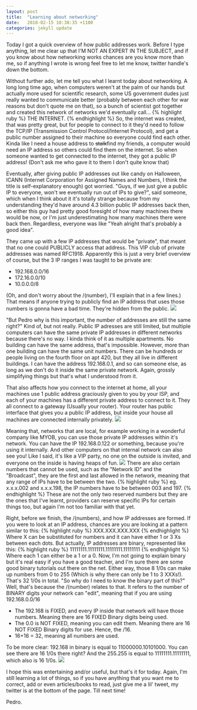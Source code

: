 ```yaml
---
layout: post
title:  "Learning about networking"
date:   2018-02-15 10:38:35 +1100
categories: jekyll update
---
```

Today I got a quick overview of how public addresses work. Before I type anything, let me clear up that I'M NOT AN EXPERT IN THE SUBJECT, and if you know about how networking works chances are you know more than me, so if anything I wrote is wrong feel free to let me know, twitter handle's down the bottom.

Without further ado, let me tell you what I learnt today about networking. A long long time ago, when computers weren't at the palm of our hands but actually more used for scientific research, some US government dudes just really wanted to communicate better (probably between each other for war reasons but don't quote me on that), so a bunch of scientist got together and created this network of networks we'd eventually call... 
{% highlight ruby %}
THE INTERNET.
{% endhighlight %}
So, the internet was created, that was pretty great, but for people to connect to it they'd need to follow the TCP/IP (Transmission Control Protocol/Internet Protocol), and get a public number assigned to their machine so everyone could find each other. Kinda like I need a house address to <s>stalk</s>find my friends, a computer would need an IP address so others could find them on the internet. So when someone wanted to get connected to the internet, they got a public IP address! (Don't ask me who gave it to them I don't quite know that)

Eventually, after giving public IP addresses out like candy on Halloween, ICANN (Internet Corporation for Assigned Names and Numbers, I think the title is self-explanatory enough) got worried. "Guys, if we just give a public IP to everyone, won't we eventually run out of IPs to give?", said someone, which when I think about it it's totally strange because from my understanding they'd have around 4.3 billion public IP addresses back then, so either this guy had pretty good foresight of how many machines there would be now, or I'm just underestimating how many machines there were back then. Regardless, everyone was like "Yeah alright that's probably a good idea".

They came up with a few IP addresses that would be "private", that meant that no one could PUBLICLY access that address. This VIP club of private addresses was named RFC1918. Apparently this is just a very brief overview of course, but the 3 IP ranges I was taught to be private are:
<ul>
<li>192.168.0.0/16</li>
<li>172.16.0.0/10</li>
<li>10.0.0.0/8</li>
</ul>
(Oh, and don't worry about the /(number), I'll explain that in a few lines.)
That means if anyone trying to publicly find an IP address that uses those numbers is gonna have a bad time. They're hidden from the public.
<img src="https://github.com/PhonesMYOB/phonesmyob.github.io/blob/master/_imgs/networking/hidden.jpg?raw=true">

"But Pedro why is this important, the number of addresses are still the same right?"
Kind of, but not really. Public IP adresses are still limited, but multiple computers can have the same private IP addresses in different networks because there's no way. I kinda think of it as multiple apartments. No building can have the same address, that's impossible. However, more than one building can have the same unit numbers. There can be hundreds or people living on the fourth floor on apt 420, but they all live in different buildings. I can have the address 192.168.0.1, and so can someone else, as long as we don't do it inside the same private network. Again, grossly simplifying things but that's what I understood from it.

That also affects how you connect to the internet at home, all your machines use 1 public address graciously given to you by your ISP, and each of your machines has a different private address to connect to it. They all connect to a gateway (Usually your router). Your router has public interface that gives you a public IP address, but inside your house all machines are connected internally privately.
<img src="https://github.com/PhonesMYOB/phonesmyob.github.io/blob/master/_imgs/networking/isp.jpg?raw=true">

Meaning that, networks that are local, for example working in a wonderful company like MYOB, you can use those private IP addresses within it's network. You can have the IP 192.168.0.122 or something, because you're using it internally. And other computers on that internal network can also see you! Like I said, it's like a VIP party, no one on the outside is invited, and everyone on the inside is having heaps of fun. 
<img src="https://github.com/PhonesMYOB/phonesmyob.github.io/blob/master/_imgs/networking/gateway.jpg?raw=true">
There are also certain numbers that cannot be used, such as the "Network ID" and the "Broadcast", they are the first and last allowed in the network, meaning that any range of IPs have to be between the two.
{% highlight ruby %}
eg. x.x.x.002 and x.x.x.198, the IP numbers have to be between 003 and 197.
{% endhighlight %}
These are not the only two reserved numbers but they are the ones that I've learnt, providers can reserve specific IPs for certain things too, but again I'm not too familiar with that yet.


Right, before we finish, the /(numbers), and how IP addresses are formed. If you were to look at an IP address, chances are you are looking at a pattern similar to this:
{% highlight ruby %}
XXX.XXX.XXX.XXX
{% endhighlight %}
Where X can be substituted for numbers and it can have either 1 or 3 Xs between each dots. But actually, IP addresses are binary, represented like this:
{% highlight ruby %}
11111111.11111111.11111111.11111111
{% endhighlight %}
Where each 1 can either be a 1 or a 0. Now, I'm not going to explain binary but it's real easy if you have a good teacher, and I'm sure there are some good binary tutorials out there on the net. Either way, those 8 1/0s can make up numbers from 0 to 255 (Which is why there can only be 1 to 3 XXXs!). That's 32 1/0s in total.
"So why do I need to know the binary part of this?"
Well, that's because the /(number) relates to that. It refers to the number of BINARY digits your network can "edit", meaning that if you are using
192.168.0.0/16
<ul>
<li>The 192.168 is FIXED, and every IP inside that network will have those numbers. Meaning there are 16 FIXED Binary digits being used.</li>
<li>The 0.0 is NOT FIXED, meaning you can edit them. Meaning there are 16 NOT FIXED Binary digits for use. Hence, the /16.</li>
<li>16+16 = 32, meaning all numbers are used.</li>
</ul>


To be more clear:
192.168 in binary is equal to 11000000.10101000. You can see there are 16 1/0s there right?
And the 255.255 is equal to 11111111.11111111, which also is 16 1/0s.
<img src="https://github.com/PhonesMYOB/phonesmyob.github.io/blob/master/_imgs/networking/binary.jpg?raw=true">

I hope this was entertaining and/or useful, but that's it for today. Again, I'm still learning a lot of things, so if you have anything that you want me to correct, add or even articles/books to read, just give me a lil' tweet, my twitter is at the bottom of the page. Till next time!

Pedro.

